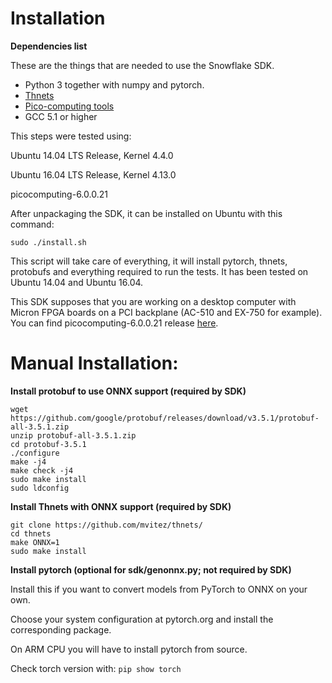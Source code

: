 # Installation


**Dependencies list**

These are the things that are needed to use the Snowflake SDK.

- Python 3 together with numpy and pytorch.
- [Thnets](https://github.com/mvitez/thnets/)
- [Pico-computing tools](https://picocomputing.zendesk.com/hc/en-us/)
- GCC 5.1 or higher

This steps were tested using:

Ubuntu 14.04 LTS Release, Kernel 4.4.0

Ubuntu 16.04 LTS Release, Kernel 4.13.0

picocomputing-6.0.0.21

After unpackaging the SDK, it can be installed on Ubuntu with this command:

`sudo ./install.sh`

This script will take care of everything, it will install pytorch, thnets, protobufs and everything required to run the tests. It has been tested on Ubuntu 14.04 and Ubuntu 16.04.

This SDK supposes that you are working on a desktop computer with Micron FPGA boards on a PCI backplane (AC-510 and EX-750 for example).  
You can find picocomputing-6.0.0.21 release [here](https://picocomputing.zendesk.com/hc/en-us).



# Manual Installation:

**Install protobuf to use ONNX support (required by SDK)**

```
wget https://github.com/google/protobuf/releases/download/v3.5.1/protobuf-all-3.5.1.zip
unzip protobuf-all-3.5.1.zip
cd protobuf-3.5.1
./configure
make -j4
make check -j4
sudo make install
sudo ldconfig
```

**Install Thnets with ONNX support (required by SDK)**

```
git clone https://github.com/mvitez/thnets/
cd thnets
make ONNX=1
sudo make install
```


**Install pytorch (optional for sdk/genonnx.py; not required by SDK)**

Install this if you want to convert models from PyTorch to ONNX on your own.

Choose your system configuration at pytorch.org and install the corresponding package.

On ARM CPU you will have to install pytorch from source.

Check torch version with: `pip show torch`

